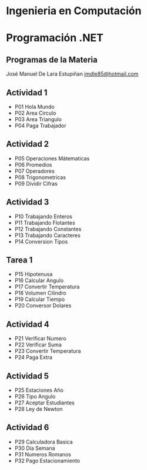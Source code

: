 # Ingenieria en Computación
# Programación .NET

## Programas de la Materia

José Manuel De Lara Estupiñan
jmdle85@hotmail.com

## Actividad 1
- P01 Hola Mundo
- P02 Area Circulo
- P03 Area Triangulo
- P04 Paga Trabajador

## Actividad 2
- P05 Operaciones Mátematicas
- P06 Promedios
- P07 Operadores
- P08 Trigonometricas
- P09 Dividir Cifras

## Actividad 3
- P10 Trabajando Enteros
- P11 Trabajando Flotantes
- P12 Trabajando Constantes
- P13 Trabajando Caracteres
- P14 Conversion Tipos

## Tarea 1
- P15 Hipotenusa
- P16 Calcular Angulo
- P17 Convertir Temperatura
- P18 Volumen Cilindro
- P19 Calcular Tiempo
- P20 Conversor Dolares

## Actividad 4
- P21 Verificar Numero
- P22 Verificar Suma
- P23 Convertir Temperatura
- P24 Paga Extra

## Actividad 5
- P25 Estaciones Año
- P26 Tipo Angulo
- P27 Aceptar Estudiantes
- P28 Ley de Newton

## Actividad 6
- P29 Calculadora Basica
- P30 Dia Semana
- P31 Numeros Romanos
- P32 Pago Estacionamiento
